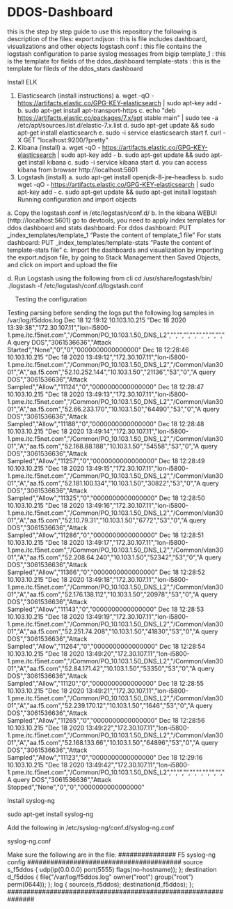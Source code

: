 # DDOS-Dashboard
this is the step by step guide to use this repository
the following is description of the files:
	export.ndjson	: this is file includes dashboard, visualizations and other objects
	logstash.conf	: this file contains the logstash configuration to parse syslog messages from bigip
	template_1	: this is the template for fields of the ddos_dashboard
	template-stats	: this is the template for fileds of the ddos_stats dashboard

Install ELK
1.	Elasticsearch (install instructions)
a.	wget -qO - https://artifacts.elastic.co/GPG-KEY-elasticsearch | sudo apt-key add -
b.	sudo apt-get install apt-transport-https
c.	echo "deb https://artifacts.elastic.co/packages/7.x/apt stable main" | sudo tee -a /etc/apt/sources.list.d/elastic-7.x.list
d.	sudo apt-get update && sudo apt-get install elasticsearch
e.	sudo -i service elasticsearch start
f.	curl -X GET "localhost:9200/?pretty”
2.	Kibana (install)
a.	wget -qO - https://artifacts.elastic.co/GPG-KEY-elasticsearch | sudo apt-key add -
b.	sudo apt-get update && sudo apt-get install kibana
c.	sudo -i service kibana start
d.	you can access kibana from browser http://localhost:5601
3.	Logstash (install)
a.	sudo apt-get install openjdk-8-jre-headless
b.	sudo wget -qO - https://artifacts.elastic.co/GPG-KEY-elasticsearch | sudo apt-key add -
c.	sudo apt-get update && sudo apt-get install logstash
 
Running configuration and import objects

a.	Copy the logstash.conf in /etc/logstash/conf.d/
b.	In the kibana WEBUI (http://localhost:5601) go to devtools, you need to apply index templates for ddos dashboard and stats dashboard:
For ddos dashboard:
PUT _index_templates/template_1
“Paste the content of template_1 file”
For stats dashboard:
PUT _index_templates/template-stats
“Paste the content of template-stats file”
c.	Import the dashboards and visualization by importing the export.ndjson file, by going to Stack Management then Saved Objects, and click on import and upload the file
 
d.	Run Logstash using the following from cli 
	cd /usr/share/logstash/bin/
./logstash -f /etc/logstash/conf.d/logstash.conf

 
Testing the configuration

Testing parsing before sending the logs put the following log samples in /var/log/f5ddos.log
Dec 18 12:19:12 10.103.10.215 "Dec 18 2020 13:39:38","172.30.107.11","lon-i5800-1.pme.itc.f5net.com","/Common/PO_10.103.1.50_DNS_L2","","","","","","","","","A query DOS","3061536636","Attack Started","None","0","0","0000000000000000"
Dec 18 12:28:46 10.103.10.215 "Dec 18 2020 13:49:12","172.30.107.11","lon-i5800-1.pme.itc.f5net.com","/Common/PO_10.103.1.50_DNS_L2","/Common/vlan3001","A","aa.f5.com","52.10.252.144","10.103.1.50","21136","53","0","A query DOS","3061536636","Attack Sampled","Allow","11124","0","0000000000000000"
Dec 18 12:28:47 10.103.10.215 "Dec 18 2020 13:49:13","172.30.107.11","lon-i5800-1.pme.itc.f5net.com","/Common/PO_10.103.1.50_DNS_L2","/Common/vlan3001","A","aa.f5.com","52.66.233.170","10.103.1.50","64490","53","0","A query DOS","3061536636","Attack Sampled","Allow","11188","0","0000000000000000"
Dec 18 12:28:48 10.103.10.215 "Dec 18 2020 13:49:14","172.30.107.11","lon-i5800-1.pme.itc.f5net.com","/Common/PO_10.103.1.50_DNS_L2","/Common/vlan3001","A","aa.f5.com","52.168.88.188","10.103.1.50","54558","53","0","A query DOS","3061536636","Attack Sampled","Allow","11257","0","0000000000000000"
Dec 18 12:28:49 10.103.10.215 "Dec 18 2020 13:49:15","172.30.107.11","lon-i5800-1.pme.itc.f5net.com","/Common/PO_10.103.1.50_DNS_L2","/Common/vlan3001","A","aa.f5.com","52.181.100.134","10.103.1.50","30822","53","0","A query DOS","3061536636","Attack Sampled","Allow","11325","0","0000000000000000"
Dec 18 12:28:50 10.103.10.215 "Dec 18 2020 13:49:16","172.30.107.11","lon-i5800-1.pme.itc.f5net.com","/Common/PO_10.103.1.50_DNS_L2","/Common/vlan3001","A","aa.f5.com","52.10.79.31","10.103.1.50","6772","53","0","A query DOS","3061536636","Attack Sampled","Allow","11286","0","0000000000000000"
Dec 18 12:28:51 10.103.10.215 "Dec 18 2020 13:49:17","172.30.107.11","lon-i5800-1.pme.itc.f5net.com","/Common/PO_10.103.1.50_DNS_L2","/Common/vlan3001","A","aa.f5.com","52.208.64.240","10.103.1.50","52342","53","0","A query DOS","3061536636","Attack Sampled","Allow","11366","0","0000000000000000"
Dec 18 12:28:52 10.103.10.215 "Dec 18 2020 13:49:18","172.30.107.11","lon-i5800-1.pme.itc.f5net.com","/Common/PO_10.103.1.50_DNS_L2","/Common/vlan3001","A","aa.f5.com","52.176.138.112","10.103.1.50","20978","53","0","A query DOS","3061536636","Attack Sampled","Allow","11143","0","0000000000000000"
Dec 18 12:28:53 10.103.10.215 "Dec 18 2020 13:49:19","172.30.107.11","lon-i5800-1.pme.itc.f5net.com","/Common/PO_10.103.1.50_DNS_L2","/Common/vlan3001","A","aa.f5.com","52.251.74.208","10.103.1.50","41830","53","0","A query DOS","3061536636","Attack Sampled","Allow","11264","0","0000000000000000"
Dec 18 12:28:54 10.103.10.215 "Dec 18 2020 13:49:20","172.30.107.11","lon-i5800-1.pme.itc.f5net.com","/Common/PO_10.103.1.50_DNS_L2","/Common/vlan3001","A","aa.f5.com","52.84.171.42","10.103.1.50","53350","53","0","A query DOS","3061536636","Attack Sampled","Allow","11120","0","0000000000000000"
Dec 18 12:28:55 10.103.10.215 "Dec 18 2020 13:49:21","172.30.107.11","lon-i5800-1.pme.itc.f5net.com","/Common/PO_10.103.1.50_DNS_L2","/Common/vlan3001","A","aa.f5.com","52.239.170.12","10.103.1.50","1646","53","0","A query DOS","3061536636","Attack Sampled","Allow","11265","0","0000000000000000"
Dec 18 12:28:56 10.103.10.215 "Dec 18 2020 13:49:22","172.30.107.11","lon-i5800-1.pme.itc.f5net.com","/Common/PO_10.103.1.50_DNS_L2","/Common/vlan3001","A","aa.f5.com","52.168.133.66","10.103.1.50","64896","53","0","A query DOS","3061536636","Attack Sampled","Allow","11123","0","0000000000000000"
Dec 18 12:29:16 10.103.10.215 "Dec 18 2020 13:49:42","172.30.107.11","lon-i5800-1.pme.itc.f5net.com","/Common/PO_10.103.1.50_DNS_L2","","","","","","","","","A query DOS","3061536636","Attack Stopped","None","0","0","0000000000000000"

Install syslog-ng

sudo apt-get install syslog-ng

Add the following in /etc/syslog-ng/conf.d/syslog-ng.conf

syslog-ng.conf

Make sure the following are in the file:
############### F5 syslog-ng config ########################################
source s_f5ddos { udp(ip(0.0.0.0) port(5555) flags(no-hostname)); };
destination d_f5ddos { file("/var/log/f5ddos.log" owner("root") group("root") perm(0644)); };
log { source(s_f5ddos); destination(d_f5ddos); };
###############################################################
